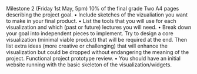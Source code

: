 Milestone 2 (Friday 1st May, 5pm)
10% of the final grade
Two A4 pages describing the project goal.
• Include sketches of the vizualiation you want to make in your final product.
• List the tools that you will use for each visualization and which (past or future)
lectures you will need.
• Break down your goal into independent pieces to implement. Try to design a
core visualization (minimal viable product) that will be required at the end.
Then list extra ideas (more creative or challenging) that will enhance the
visualization but could be dropped without endangering the meaning of the
project.
Functional project prototype review.
• You should have an initial website running with the basic skeleton of the
visualization/widgets.
